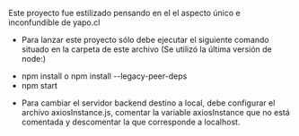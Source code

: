 Este proyecto fue estilizado pensando en el el aspecto único e inconfundible de yapo.cl

- Para lanzar este proyecto sólo debe ejecutar el siguiente comando situado en la carpeta de este archivo (Se utilizó la última versión de node:)
* npm install o npm install --legacy-peer-deps
* npm start

- Para cambiar el servidor backend destino a local, debe configurar el archivo axiosInstance.js, comentar la variable axiosInstance que no está comentada y descomentar la que corresponde a localhost. 